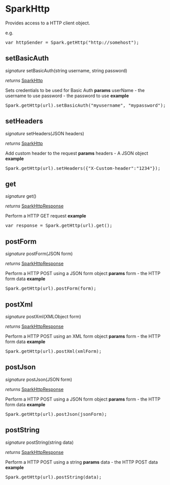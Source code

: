 # SparkHttp

Provides access to a HTTP client object.

e.g.

<pre rel="highlighter" code-brush="js" contenteditable="false">var httpSender = Spark.getHttp("http://somehost");</pre>


## setBasicAuth
_signature_ setBasicAuth(string username, string password)</p>
_returns_ <a href="../Comms/SparkHttp">SparkHttp</a></p>
Sets credentials to be used for Basic Auth
<b>params</b>
userName - the username to use
password - the password to use
<b>example</b>
<pre rel="highlighter" code-brush="js" contenteditable="false">Spark.getHttp(url).setBasicAuth("myusername", "mypassword");</pre>

## setHeaders
_signature_ setHeaders(JSON headers)</p>
_returns_ <a href="../Comms/SparkHttp">SparkHttp</a></p>
Add custom header to the request
<b>params</b>
headers - A JSON object
<b>example</b>
<pre rel="highlighter" code-brush="js" contenteditable="false">Spark.getHttp(url).setHeaders({"X-Custom-header":"1234"});</pre>

## get
_signature_ get()</p>
_returns_ <a href="../Comms/SparkHttpResponse">SparkHttpResponse</a></p>
Perform a HTTP GET request
<b>example</b>
<pre rel="highlighter" code-brush="js" contenteditable="false">var response = Spark.getHttp(url).get();</pre>

## postForm
_signature_ postForm(JSON form)</p>
_returns_ <a href="../Comms/SparkHttpResponse">SparkHttpResponse</a></p>
Perform a HTTP POST using a JSON form object
<b>params</b>
form - the HTTP form data
<b>example</b>
<pre rel="highlighter" code-brush="js" contenteditable="false">Spark.getHttp(url).postForm(form);</pre>

## postXml
_signature_ postXml(XMLObject form)</p>
_returns_ <a href="../Comms/SparkHttpResponse">SparkHttpResponse</a></p>
Perform a HTTP POST using an XML form object
<b>params</b>
form - the HTTP form data
<b>example</b>
<pre rel="highlighter" code-brush="js" contenteditable="false">Spark.getHttp(url).postXml(xmlForm);</pre>

## postJson
_signature_ postJson(JSON form)</p>
_returns_ <a href="../Comms/SparkHttpResponse">SparkHttpResponse</a></p>
Perform a HTTP POST using a JSON form object
<b>params</b>
form - the HTTP form data
<b>example</b>
<pre rel="highlighter" code-brush="js" contenteditable="false">Spark.getHttp(url).postJson(jsonForm);</pre>

## postString
_signature_ postString(string data)</p>
_returns_ <a href="../Comms/SparkHttpResponse">SparkHttpResponse</a></p>
Perform a HTTP POST using a string
<b>params</b>
data - the HTTP POST data
<b>example</b>
<pre rel="highlighter" code-brush="js" contenteditable="false">Spark.getHttp(url).postString(data);</pre>

